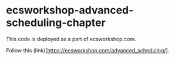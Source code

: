 # ecsworkshop-advanced-scheduling-chapter

This code is deployed as a part of ecsworkshop.com.

Follow this (link)[https://ecsworkshop.com/advanced_scheduling/].
